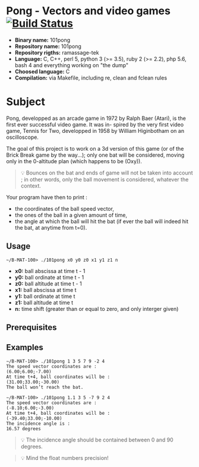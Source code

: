 # Pong - Vectors and video games [![Build Status](https://travis-ci.org/mrlizzard/101pong_2017.svg?branch=master)](https://travis-ci.org/mrlizzard/101pong_2017)

- **Binary name:** 101pong
- **Repository name:** 101pong
- **Repository rigths:** ramassage-tek
- **Language:** C, C++, perl 5, python 3 (>= 3.5), ruby 2 (>= 2.2), php 5.6, bash 4 and everything working on "the dump"
- **Choosed language:** C
- **Compilation:** via Makefile, including re, clean and fclean rules


# Subject

Pong, developped as an arcade game in 1972 by Ralph Baer (Atari), is the first ever successful video game. It was in-
spired by the very first video game, Tennis for Two, developped in 1958 by William Higinbotham on an oscilloscope.

The goal of this project is to work on a 3d version of this game (or of the Brick Break game by the way...); only one bat
will be considered, moving only in the 0-altitude plan (which happens to be (Oxy)).

> :bulb: Bounces on the bat and ends of game will not be taken into account ; in other words, only the ball
movement is considered, whatever the context.

Your program have then to print :
- the coordinates of the ball speed vector,
- the ones of the ball in a given amount of time,
- the angle at which the ball will hit the bat (if ever the ball will indeed hit the bat, at anytime from t=0).

## Usage

```
~/B-MAT-100> ./101pong x0 y0 z0 x1 y1 z1 n
```

- **x0:** ball abscissa at time t - 1 
- **y0:** ball ordinate at time t - 1 
- **z0:** ball altitude at time t - 1 
- **x1:** ball abscissa at time t 
- **y1:** ball ordinate at time t 
- **z1:** ball altitude at time t 
- **n:** time shift (greater than or equal to zero, and only interger given)

## Prerequisites

## Examples

```
∼/B-MAT-100> ./101pong 1 3 5 7 9 -2 4
The speed vector coordinates are :
(6.00;6.00;-7.00)
At time t+4, ball coordinates will be :
(31.00;33.00;-30.00)
The ball won’t reach the bat.
```

```
∼/B-MAT-100> ./101pong 1.1 3 5 -7 9 2 4
The speed vector coordinates are :
(-8.10;6.00;-3.00)
At time t+4, ball coordinates will be :
(-39.40;33.00;-10.00)
The incidence angle is :
16.57 degrees
```

> :bulb: The incidence angle should be contained between 0 and 90 degrees.

> :bulb: Mind the float numbers precision!